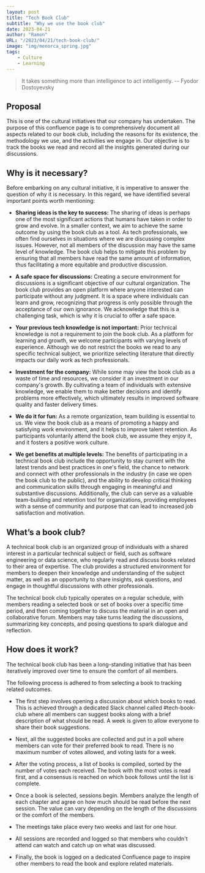 ```yaml
---
layout: post
title: "Tech Book Club"
subtitle: "Why we use the book club"
date: 2023-04-21
author: "Ramon"
URL: "/2023/04/21/tech-book-club/"
image: "img/menorca_spring.jpg"
tags:
    - Culture
    - Learning
---
```


> It takes something more than intelligence to act intelligently. -- Fyodor Dostoyevsky

## Proposal

This is one of the cultural initiatives that our company has undertaken. The purpose of this confluence page is to comprehensively document all aspects related to our book club, including the reasons for its existence, the methodology we use, and the activities we engage in. Our objective is to track the books we read and record all the insights generated during our discussions.

## Why is it necessary?

Before embarking on any cultural initiative, it is imperative to answer the question of why it is necessary. In this regard, we have identified several important points worth mentioning:

* **Sharing ideas is the key to success:** The sharing of ideas is perhaps one of the most significant actions that humans have taken in order to grow and evolve. In a smaller context, we aim to achieve the same outcome by using the book club as a tool. As tech professionals, we often find ourselves in situations where we are discussing complex issues. However, not all members of the discussion may have the same level of knowledge. The book club helps to mitigate this problem by ensuring that all members have read the same amount of information, thus facilitating a more equitable and productive discussion.

* **A safe space for discussions:** Creating a secure environment for discussions is a significant objective of our cultural organization. The book club provides an open platform where anyone interested can participate without any judgment. It is a space where individuals can learn and grow, recognizing that progress is only possible through the acceptance of our own ignorance. We acknowledge that this is a challenging task, which is why it is crucial to offer a safe space.

* **Your previous tech knowledge is not important:** Prior technical knowledge is not a requirement to join the book club. As a platform for learning and growth, we welcome participants with varying levels of experience. Although we do not restrict the books we read to any specific technical subject, we prioritize selecting literature that directly impacts our daily work as tech professionals.

* **Investment for the company:** While some may view the book club as a waste of time and resources, we consider it an investment in our company's growth. By cultivating a team of individuals with extensive knowledge, we enable them to make better decisions and identify problems more effectively, which ultimately results in improved software quality and faster delivery times.

* **We do it for fun:** As a remote organization, team building is essential to us. We view the book club as a means of promoting a happy and satisfying work environment, and it helps to improve talent retention. As participants voluntarily attend the book club, we assume they enjoy it, and it fosters a positive work culture.

* **We get benefits at multiple levels:** The benefits of participating in a technical book club include the opportunity to stay current with the latest trends and best practices in one's field, the chance to network and connect with other professionals in the industry (in case we open the book club to the public), and the ability to develop critical thinking and communication skills through engaging in meaningful and substantive discussions. Additionally, the club can serve as a valuable team-building and retention tool for organizations, providing employees with a sense of community and purpose that can lead to increased job satisfaction and motivation. 



## What’s a book club?

A technical book club is an organized group of individuals with a shared interest in a particular technical subject or field, such as software engineering or data science, who regularly read and discuss books related to their area of expertise. The club provides a structured environment for members to deepen their knowledge and understanding of the subject matter, as well as an opportunity to share insights, ask questions, and engage in thoughtful discussions with other professionals.

The technical book club typically operates on a regular schedule, with members reading a selected book or set of books over a specific time period, and then coming together to discuss the material in an open and collaborative forum. Members may take turns leading the discussions, summarizing key concepts, and posing questions to spark dialogue and reflection.

## How does it work?

The technical book club has been a long-standing initiative that has been iteratively improved over time to ensure the comfort of all members. 

The following process is adhered to from selecting a book to tracking related outcomes.

* The first step involves opening a discussion about which books to read. This is achieved through a dedicated Slack channel called #tech-book-club where all members can suggest books along with a brief description of what should be read. A week is given to allow everyone to share their book suggestions.

* Next, all the suggested books are collected and put in a poll where members can vote for their preferred book to read. There is no maximum number of votes allowed, and voting lasts for a week.

* After the voting process, a list of books is compiled, sorted by the number of votes each received. The book with the most votes is read first, and a consensus is reached on which book follows until the list is complete.

* Once a book is selected, sessions begin. Members analyze the length of each chapter and agree on how much should be read before the next session. The value can vary depending on the length of the discussions or the comfort of the members. 

* The meetings take place every two weeks and last for one hour.

* All sessions are recorded and logged so that members who couldn't attend can watch and catch up on what was discussed.

* Finally, the book is logged on a dedicated Confluence page to inspire other members to read the book and explore related materials.